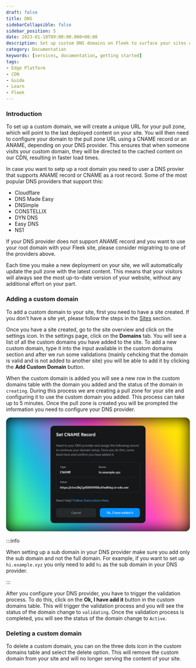 ```yaml
---
draft: false
title: DNS
sidebarCollapsible: false
sidebar_position: 5
date: 2023-01-10T09:00:00.000+00:00
description: Set up custom DNS domains on Fleek to surface your sites online. With automatic CDN, DDoS protection, and high availability..
category: Documentation
keywords: [services, documentation, getting started]
tags:
- Edge Platform
- CDN
- Guide
- Learn
- Fleek
---
```


### Introduction

To set up a custom domain, we will create a unique URL for your pull zone, which will point to the last deployed content on your site. You will then need to configure your domain to the pull zone URL using a CNAME record or an ANAME, depending on your DNS provider. This ensures that when someone visits your custom domain, they will be directed to the cached content on our CDN, resulting in faster load times.

In case you want to setp up a root domain you need to user a DNS provier that supports ANAME record or CNAME as a root record. Some of the most popular DNS providers that support this:

- Cloudflare
- DNS Made Easy
- DNSimple
- CONSTELLIX
- DYN DNS
- Easy DNS
- NS1

If your DNS provider does not support ANAME record and you want to use your root domain with your Fleek site, please consider migratring to one of the providers above.

Each time you make a new deployment on your site, we will automatically update the pull zone with the latest content. This means that your visitors will always see the most up-to-date version of your website, without any additional effort on your part.

### Adding a custom domain

To add a custom domain to your site, first you need to have a site created. If you don't have a site yet, please follow the steps in the [Sites](/docs/Sites) section.

Once you have a site created, go to the site overview and click on the settings icon. In the settings page, click on the **Domains** tab. You will see a list of all the custom domains you have added to the site. To add a new custom domain, type it into the input available in the custom domains section and after we run some validations (mainly cehcking that the domain is valid and is not added to another site) you will be able to add it by clicking the **Add Custom Domain** button.

When the custom domain is added you will see a new row in the custom domains table with the domain you added and the status of the domain in `creating`. During this process we are creating a pull zone for your site and configuring it to use the custom domain you added. This process can take up to 5 minutes. Once the pull zone is created you will be prompted the information you need to configure your DNS provider.

![](../images/verify-domain.png)

:::info

When setting up a sub domain in your DNS provider make sure you add only the sub domain and not the full domain. For example, if you want to set up `hi.example.xyz` you only need to add `hi` as the sub domain in your DNS provider.

:::

After you configure your DNS provider, you have to trigger the validation process. To do this, click on the **Ok, I have add it** button in the custom domains table. This will trigger the validation process and you will see the status of the domain change to `validating`. Once the validation process is completed, you will see the status of the domain change to `Active`.

### Deleting a custom domain

To delete a custom domain, you can on the three dots icon in the custom domains table and select the delete option. This will remove the custom domain from your site and will no longer serving the content of your site.


